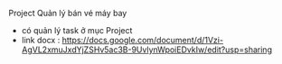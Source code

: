 Project Quản lý bán vé máy bay 
- có quản lý task ở mục Project
- link docx : https://docs.google.com/document/d/1Vzi-AgVL2xmuJxdYjZSHv5ac3B-9UvlynWpoiEDvkIw/edit?usp=sharing
